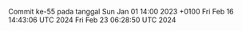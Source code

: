 Commit ke-55 pada tanggal Sun Jan 01 14:00 2023 +0100
Fri Feb 16 14:43:06 UTC 2024
Fri Feb 23 06:28:50 UTC 2024

